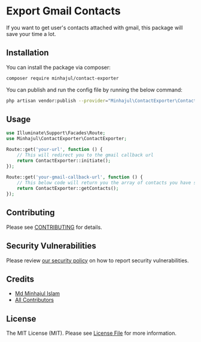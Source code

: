 # Export Gmail Contacts

If you want to get user's contacts attached with gmail, this package will save your time a lot.

## Installation

You can install the package via composer:

```bash
composer require minhajul/contact-exporter
```

You can publish and run the config file by running the below command:

```bash
php artisan vendor:publish --provider="Minhajul\ContactExporter\ContactExporterServiceProvider" --tag="config"
```

## Usage


```php
use Illuminate\Support\Facades\Route;
use Minhajul\ContactExporter\ContactExporter;

Route::get('your-url', function () {
    // This will redirect you to the gmail callback url 
    return ContactExporter::initiate();
});
 
Route::get('your-gmail-callback-url', function () {
    // This below code will return you the array of contacts you have saved in your gmail
    return ContactExporter::getContacts();
});
```

## Contributing

Please see [CONTRIBUTING](.github/CONTRIBUTING.md) for details.

## Security Vulnerabilities

Please review [our security policy](../../security/policy) on how to report security vulnerabilities.

## Credits

- [Md Minhajul Islam](https://github.com/minhajul)
- [All Contributors](../../contributors)

## License

The MIT License (MIT). Please see [License File](LICENSE.md) for more information.
